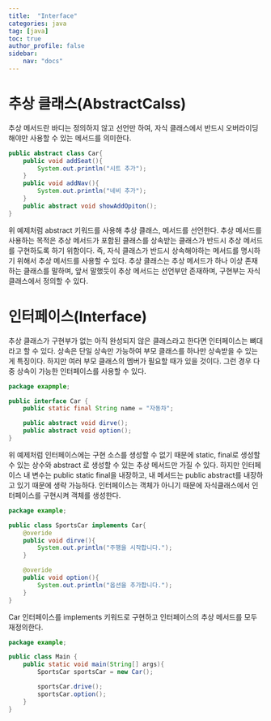 ```yaml
---
title:  "Interface"
categories: java
tag: [java]
toc: true
author_profile: false
sidebar:
    nav: "docs"
--- 
```


# 추상 클래스(AbstractCalss)
추상 메서드란 바디는 정의하지 않고 선언만 하여, 자식 클래스에서 반드시 오버라이딩해야만 사용할 수 있는 메서드를 의미한다.
```java
public abstract class Car{
    public void addSeat(){
        System.out.println("시트 추가");
    }
    public void addNav(){
        System.out.println("네비 추가");
    }
    public abstract void showAddOpiton();
}
```
위 예제처럼 abstract 키워드를 사용해 추상 클래스, 메서드를 선언한다.
추상 메서드를 사용하는 목적은 추상 메서드가 포함된 클래스를 상속받는 클래스가 반드시 추상 메서드를 구현하도록 하기 위함이다. 즉, 자식 클래스가 반드시 상속해야하는 메서드를 명시하기 위해서 추상 메서드를 사용할 수 있다.
추상 클래스는 추상 메서드가 하나 이상 존재하는 클래스를 말하며, 앞서 말했듯이 추상 메서드는 선언부만 존재하며, 구현부는 자식 클래스에서 정의할 수 있다.

# 인터페이스(Interface)
추상 클래스가 구현부가 없는 아직 완성되지 않은 클래스라고 한다면 인터페이스는 뼈대라고 할 수 있다.
상속은 단일 상속만 가능하여 부모 클래스를 하나만 상속받을 수 있는게 특징이다. 하지만 여러 부모 클래스의 멤버가 필요할 때가 있을 것이다. 그런 경우 다중 상속이 가능한 인터페이스를 사용할 수 있다.
```java
package exapmple;

public interface Car {
    public static final String name = "자동차";

    public abstract void dirve();
    public abstract void option();
}
```
위 예제처럼 인터페이스에는 구현 소스를 생성할 수 없기 때문에 static, final로 생성할 수 있는 상수와 abstract 로 생성할 수 있는 추상 메서드만 가질 수 있다. 하지만 인터페이스 내 변수는 public static final을 내장하고, 내 메서드는 public abstract를 내장하고 있기 때문에 생략 가능하다.
인터페이스는 객체가 아니기 때문에 자식클래스에서 인터페이스를 구현시켜 객체를 생성한다.
```java
package example;

public class SportsCar implements Car{
    @overide
    public void dirve(){
        System.out.println("주행을 시작합니다.");
    }

    @overide
    public void option(){
        System.out.println("옵션을 추가합니다.");
    }
}
```
Car 인터페이스를 implements 키워드로 구현하고 인터페이스의 추상 메서드를 모두 재정의한다.
```java
package example;

public class Main {
    public static void main(String[] args){
        SportsCar sportsCar = new Car();

        sportsCar.drive();
        sportsCar.option();
    }
}
```